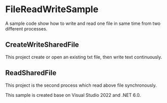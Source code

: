 # FileReadWriteSample
A sample code show how to write and read one file in same time from two different processes.

## CreateWriteSharedFile
This project create or open an existing txt file, then write text continuously.

## ReadSharedFile
This project is the second process which read above file synchronously.

This sample is created base on Visual Studio 2022 and .NET 6.0.

